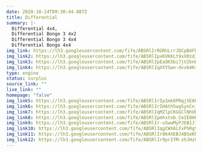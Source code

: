 ```yaml
---
date: 2020-10-24T09:30:44.887Z
title: Differential
summary: |-
  Differential 4x4, 
  Differential Bongo 3 4x2
  Differential Bongo 3 4x4
  Differential Bongo 4x4
img_link: https://lh3.googleusercontent.com/fife/ABSRlIrRGRhLrrJDCpB4FRWE52D8nfcfvvHimThIgfKHgJVjKjvPzt9tvYj5rS-UsBdel4fLVgi98f49hrjoZQq1SZAJZGnoDVsEFBsrNE7divk55jKQz2Mh-jlmuA_Ej8xVJg3PfY7xsmQ0Yz0_H-OIUclJnhrmwq48sChzTd9-ogj9QK_oapSHLwgXxqaKJUsnYxnh1oUTluSzYloZc85VHU6gUPipsoYwkTi_Oedz58jN1a1I1XheFoAuj5zxBB19FbHt4NZm7KFMgVGPIOGEyz9x5pGfZTr9tx5ZgSeirGsMprJ_q_sL_XEn2CNxSdokfsMDKi0SBuPEun4xpM8tBJo1FxN5Y7eb3zSqlQ8slDKoZMts9AORlAFbu4J5nCk6efQxKMp0Hlyay-SrlqmwIXG5Ev3WnoNzz7ecFFSdOKCp9a3hkT_wyt6ala-bdHS02--joWs4htJQftsnay6wgXnWt8olcP13ucOdfkadE3QMGKSZEKzC-XTOaA3OawIN5oMrB7s37kIYMUdB5O4zzNTrmqtCghnIQ4IPmv6v5a1oxJz4XNrHnksyjrUpXu_tiWK9oplJNLY8yOZ78lmk_dotiBS67qBAHFYcgLgMjKwyZEL6axewQudYwRCyOuHIOGYP0imZmDyMwtAWRUkSA5zCtd-TjCrTPsYkou2f3atDOGBoJwM3_pmn6gd343YiBoes-ggLmTxgX1r6JY-KXgkFK9-gpptvzA=w851-h666-ft
img_link2: https://lh3.googleusercontent.com/fife/ABSRlIpxKVKKLt9xX0zdI3M_sgk8oFk3WCY2yisyZlOHqcIgNywI2uLyO8_OgndA74630XGN86tLmxL6u1jMoDYI6FTaVOQy9b5aUMdUqIoXCLhf6fZUKbZE1qVDOIchC81JT8xlZ1q6PNsXC-P5f39prs6gaahQiSGvfwaZFrGlLaRM8r6gxIEKwYGrm9i1yYFeINagEBdZmgB6U-7YuwIAV7m49-_sAhYh3pDjzGf4npL2ez1FxMKb1nU3YlZL-p8wJL9XXdg1PeG-UaifN_aNL2YLCaAQSV6dkCGavGTnqO5eRa8QnoQyy-OLBGu_4imEIgY1OmUxGpCHB3_XqdPoUwz3KxODtUef6VGTIxf7PEX3ZmVRnFL9i2OJGnTcEQlIl598-xgy0-GvqiBG4FvichgjnBBrXfeszUj3x67PUf92UArK8Pe7zCntufLCbbL2cYHKK6A3eBQQVYSNboVQ3wfjYbIdUp-6RJCQdyh3P7gQgxgaNwMmZmv7lyxm7ZHo7FTINTtdhWkEWtIQ1mEh0al15yLz4u1npn2bXZp0iuz4iUSDZbGmWgjrxyDAUTd96vCpfY6j4PAGto2FvfGvK7SiN260NRct8wwztXO3h9sFYoPqpdFLmGwRKLerPSalhUKAyCWJZzhpon6Kb875es8zglIg3FVTuyMnowsQuze71xc6vDwzgLGMQajYtveqCiARrTlI1DRV9IsO1CplFOlNfsxzxnt5xQ=w851-h666-ft
img_link3: https://lh3.googleusercontent.com/fife/ABSRlIpEaOK5bi7jV2knK1X1Qq8YqMSP38u4ZUBa3K2cMp2DZMOAi36T6rnpBshNRno5Ztoo3coF_m3RsKkomyPi51xhd-yXcDR0Yv6RZQ-Ye175l5xYkRYBKWl_XBXBzjw_DN9tirzRJ43CJsUbW6lk_ssA-Bylvgo9bBo-Xu-wkLzZNxNE8peb_Zsk7GgpE7A5I4O0DHV5xcvgf3BRqygNkbvpVXXBqV_vRrnwkhh9mK4utC6_mFQEHtzfqokC8OGVHe-Ty97KLaTPiY1WfWYNhcgch4lDA8Mnq3BZNUL6nNDZtlxTvpYVxGrqtS7vifdVtgREKL5cNXDMgVf9HYyaW2gQRB0NLPVXUazIWAzDdLIq0RCZvFok2D9CwkBK5NOK7dvGXZJpSitDUDq0cFhLszmrKapuksxBsb_PuWhXVSvE-CZqiigH3RdrGCTrEsWmcVZaq3iZATezETYT1ilNU3zZylrrY_fc7_C_pvu03rYjqJ2Eb1EeHqvqeYZnmYbGg6QuDRaL_eO_u9l6PL2qpgn-ryJbsvkROBvDNcJCdzruT58hFURxPmUu6Xh693WS1xePjKLFvLpYqcknuSphwOKNW1zh-aPKIHDBgz5NLMG9YW6eCQZxUuh76nqb55MCT42vNAW180D1Ze66oZbM3EculV2IGYjv9jstbBOc-YkBev7Pp520Ra-t519V5j9Jg6OHlC6so93jqVpAjN7kpfBCmZpCsYqH2Q=w851-h666-ft
img_link4: https://lh3.googleusercontent.com/fife/ABSRlIqXXYSwn-dvv64KrHgcG0qJmiTjxNwI1M_SldwiuFlExO6BDd8e-8DfAO0xKFkr26W9pjwQ6VqpI4DGt-xJ3W_jArRc-CQRGLVnsNifC3Kydrpz7Njkh72RA_ERlWI3O0WNetkU5nVL0McZ4E1oCFs8wbUN30AorJs2niYBc7Cog7vlpXOPZhAngPB9wXsTJonCU_Y20m7InYK02X8OjgEMxpN163g3BFBXPpk2tjiXGFbAbwRNUhQbImHNevVYMXXpmwLJ7IbVCAWaQvIJphNoMmqfyaSzE-ffjvmm8T6eoli9ah1W_Q3Ixu4LjyQecT9C5C2XgdImGbDJ2JpnfBJ3JqCE6Rt4YVf7Y3lTdnX6RUrP1odPXDke4EofS-8TXVl8ahCfsgbswbqR0WM9lA2HA8poIOtBQL6ZcKqx-xXhdWDM6ZIb25ckG6TLCfCEF9fRedCl5gnIiM9RI5ay6Z4lX7UhEU3n2QawP5XnravWYaQiMM0JfTWQUnIyVCXLtkAT78Mc5Nh2mJMmjDwat14rBaATpF5PFCbNzpc3mNUzNkfAzyYMOsYcJnzAVnPxwSwmVNLkPCzpvUVGSdXEXxvQWS34Wo8_HMSj-BlNbCFeRdWqGBCpS4ZmqgrA0EM489u4UZh3QeXW_CKe53CdxSmGvYWdeU5Rtbm7NDwECvywXRXdzW3KMsb5SI6KKf0Yc3TF1xfC6Mjbhdg00JlOy71nlqCHSWlIqw=w851-h666-ft
type: engine
status: surplus
source_link: ""
live_link: ""
homepage: "false"
img_link5: https://lh3.googleusercontent.com/fife/ABSRlIrIp1mk8PRqj5E6PpcUt7U1N8t-leZHB15jkEcsgAN4h2TRkIC6zbpPsEEe2A2lHwJSxn7dtGFlWEfWhUOQ-zc2C3mJU5LMTzDH4eKUW0t5p489nrhVG0zc7_XFuerPz4nKV8AYMNPkQ1Iljb7BEvXiKLutZJSn5f_fvCqGLrhJWc3-rttq_a593gB3wD-SRJbEjC1e6ay7AAU-0XhpxuqvT47zpkiOvjxgHrvKl_22-JjxFmIn1LdW1sm0boOKjfDFs7yOMyhl2JXvkH43ewHenb_3Z6FS_eNYxjsGmkeecM_er44qB6GJ0m_WJu3htuQ5u3StnGCjhuDumQrgEGfDtgFPdAa47P3ApbibzXPURo5BrJ7JrBx5tE8vimkJ_z8cUbhE8VT19RjwNKxViOge4M_rO5hDcnvsS_OBymf5RPeCcHR3hSQc2Y5uLOik9wuZS6_3s5yJXus4OahazJB3WWGgKMDFZjKI-ox_CyYDPRYhQT_mzM0J5_mYNuB7gUe5UqLfkEjh8Ia0enNP97eeGXAC9w0XCPI5rT42MGZ06QaXg92z2JF7WIOX3RHnG_quHX_z17jEp27KlCFQhPpNeen8KqCuyrf1x9QbUZ3nUMcp8qc15azkLCZHPt_MNsltqWrJ2hoFH5QPD--PuHDNlYTIxBT_YiqQgGb7kHv_9rdSDFnbE2_SbFiVb9aHCvDmzQnXAtt6CfaRQqpTYFGBb03SFAW5fA=w851-h666-ft
img_link6: https://lh3.googleusercontent.com/fife/ABSRlIrIHAth5wgSynCnjoJUo2hEDJKCiUJpYzap7mV6x7T3iDeOqDWPmQsIcmH8kZx4jKPMlgeNgIwUrj9lvdfZjtonq00RkVtK-7Oz1pDHfA6d5dW_KGHYEd5j6Unl7jEIw0-BFPTQa92PYmp86OGARIihCCDZDIrh2o2nXcnnBYC7UseEkgpmXbHAgcBz6b2Wa_PGC7SpgKZm3zl4sFLJJgRdLehodLoQ1yywLzoSm4Nac_b0m3uMthF29VYDYdWnk_OK-RwSpQYXpRsg1Y8qHxX-DY9n6uyU9kxX2CQ-Fh1dj_WCM99QotDL2ffNkUomdMUT0BU3AwUVY4Im3RGqJT7Fyfze_xzRI8ujv0R4qHEs9Ce0VrZUqEP7I7VSELRMuR1BdC_603yhI7Fdye9rJwefAzVz8qBBbbiUsfRNWS1aliuYnBorV0UFleqWjVo1bTowVfC1d89W53Ro8smlwU9qxJOGd4mZw523UO55B9tbMFmjtZg6NQaCHvgmkWLQtmpVm-i3T6CzfnxVaioi1jv_vBWrxoPdlqa70sd9XEpGvdhCp-InQllTekCykrhDezDzmLucgoEWKqbIGp8jubPFELapKS0RzGRAyIGHjvnHWvmehw5YOfuE6cGnM98u3uNyhj6IUOPg5GdSGs7XOrRKBNnL16E5zEw1PuzXMJslVJxZIPeg-5u8D2PvwFXYU5BrIoC9nfr9Pmk16wyX0CejhUcEUJXyCA=w851-h666-ft
img_link7: https://lh3.googleusercontent.com/fife/ABSRlIqMZlpCKGGClNhUHQuNTrX5DBbfZJafj8yPD_LuToBLiWi4681I4_IFIFrpEap1bZHL-FYxK_Mxs9obxh3bkc5cD5Ag9kfDGbCbJ3upyuRwvewL3fpW0CrR6Ql2uMNeLELGY_lCr1G610kFqRPv7LZnS91yfEXa68EEssgARLdT2YlbrpR7fCDx0WXl-7tTEKi9JaalUY9zLECe-8lH9jINDyesYHV1CLbNlRxsgA63vNgEvnqh_x6Nvu8azKNeKRkzuWRMoffSi4MH3_04rEBon40jHC9VtDDwnedNv-yI5LHFKJ3HU0cOK3pVpVH3Vk1hqXJhnT7wbKfUQyQE5a5KCrHj27qY07mVffE81jGBb5Hu6We6Y-xnGMcrZwEDVqGlUAz0mkNX-Y7ZUdGAJC85g6zzSfjysGSnJ7WZkIrdQq9iTc_KFROv__sehEwxm-u20C5nwGGmlNT-6gFGabvZ3tcAPMlUoavklIjf4FTviK5wcnJMICCgeHf87NcYaNHHpCtOXpBRj4GzWmvcT1nuJq35hDltwgq3VcJsiSw3hCGsXghEp0UJpKxf0Xuj6d2Im5eXUT3HuI8yElKf8fafvkVo-oZnVSMI7g4ZyzF1KdVTfcwJWaQxUSaizlhTO9S4-PzWy9qDjfa_dlZTAbN-g1p12Yma8x_Yn09fLbjVJ4esHHUNBoSrqAnAYJ4jVaXSLUMMZbdf9TKGsGMJ9O1ewyyKgz1gGA=w851-h666-ft
img_link8: https://lh3.googleusercontent.com/fife/ABSRlIpmhxtnb_CeIE8HFTvqSBH5sBL6ibYFTG1hbYWdzDFf_-2EXLMCIBmQ_CW9wLTXeC_ZdywlGyZXBuZOQc-Tn2FxNLEkPn2q26LOwDQSBBVFDx5S258z59xaz5eWxo0L2sS1Y7O6lPLiJh-oaFj93Ku1ZBVzY1EBrSXXOOSZcJOBCRZhFrJibs1uKhsu6KKJ7qAtTXxlSLcsoWu0Gz401DgbzZNo65Vfd8btlAjHgCEYpsS4lEPrQca0RtPQlDmY1NShjXMxx7ckVKE6foePXYodOpYrUlLtti0coMiQSVIPj3ai-aFOwWXICr1LABOY055NZUAZ_HcYmfhulJufumeCgP1aZtHNkTpGw0UnXoIlj9Vd1c3pvJRwpOwx3oXgiaCGRfJm8hlSqhhdC2VNDwjYr5WxN-wRbi5UL1x804Kx8ElYsQnzWRmxcRQOfGllMXMogANFxzyEL-iw6uyCjQKgPNN0MHqJgAILSIxc84KvoL9kvXwKPhHtsqcdKDXmA6M1fPDkpufiE_O5YrwxFm1_cYYa0CorOKalCfoeBl4lx9-M68lWdpn31KPGBdhj0ohjGedEp9UFO1uOjwobzqHJsAfnsQbRgsGzwbcHWvxmLiPl5XBCgjIZuRK-3iZxxemuylUK9zcAI1imkwAvyhP5FByJ04RSWaNg-LCUN7L7mLOOL69MkIqKhQ6xiqCT2XDYrG0v2lCCADxJ3A3ZrrsUKzSuJMltWA=w851-h666-ft
img_link9: https://lh3.googleusercontent.com/fife/ABSRlIr-uSwwMyPJEB1J7CinCwcRJe8vr5tA8oyBf3Q5Z1TrOr2k1V5JHfm03Pf4m5H3de9-l8Tmv1BC3e65maYwjaZxZ_kXBecUtwPg4NbGDcjVUmR3PACgp-W_bKe6jdvX6bKnwQTe3PqakSinWin-yFp3K-lr1cOTMGlcQRplj1Pc_ZDiC9cRoiQFZUixoFljkpZDzaiafsaKvAUh0uAne12JemL-1zNxfL5Cw25HVasXpvL8LE14njuU0d641GkthT08QoqqhntAeRNyuiT2Kht8P4als8sGaXeyvA2TjDKkKZ42o6GzC1ltnFxVz_R4BlHw-mjbs7HZooeLHCbks9sFwvUUGhXu7rjJ4WU-Xagv2s7ar51Wh9_GS84tGuoFMw5JGAzaszQW-6I0pFeRA9VXI7meEZS7EfhhkV7NDuU41a5TJzhBCugFNgeOVboK5jYzy3J5BgKFhu_X8wQJLBzIhqJTXpM5U1KvGks3CWqV8DWFvOjqX7oFb1kENcj9sN02iZDpSdhCuRHw5FpO2r1UQ_bMtPW3pBFg_ea65xZrURzpFbrRsxeiljjkRwHhz1pkOrGtjHSpYrimkVRCdQPfAmBhDk-CrHgZtB2IygUhLT6s2IG7_arV7ZVdmgpzWi1Rw5jMutSACLfbxtxMrIjkcmvvOPqYdGwqTPztbQD0QFWfPCNkTwV4mU1szw5VcxrPsVXiNiUpUbwTBF3PBttwF49GDOHbQQ=w851-h666-ft
img_link10: https://lh3.googleusercontent.com/fife/ABSRlIqgCWXALFxPhRgS6gtvknQysVOP35fIKNckWegVU2GnnO7dFGLZL6cUO8-pgOrdAn42XAVPRgBPwQOPmFOJkO5yYlYIF6T269NcOHbZzWJDLyB16Bhw_uoIahc8Vi7melRg2U2rEJArCvrx_huX31OKEcwB7hPjMQ0vDLlcy14uXqUzEnLr5gGNwsRXLPXnetThgxgOrGieBUkjNbadBDzGQufi6sOp773YWjLCeGMYVCAqQjeuSaC_BO8C58yKCWI1obJEt0YBlqPQvo4FY8o6s-LCWJDK4MFRkDAT9A3ElzDeTqrgqwNjm6R2mTy9j8HIEZGOfeci-Ddt6VolP1cs_MQetDxS5aH3XFsKHDQdNYzmMWQVd7huWXFn-Z14mTiE45NO9MbdiPERvdEppQaiRiaI8u-rNNHcA7qVfMVA_NuR3mdiZJzwgum9XxIXeEKnwqisbyzFcrZ8elVGLgNeEcgeO82hKWusLxIWFPFIB1zVjfoyvNcNVCzxYs33HOWqdE2YggzTYNh7AwaW7Ao2Dfiz3Ogik0dJnGBurdcAjzAEGBjzzkvGCuLokPVDqOB_2ndV9t2Czn8R5F3gcOKC1xr8MXn7VkJ8AwNHPmiIxK9AsRA1H4_HfubXw7aHd9Fo1SGFdYZpJ7qHCe5txYMkyTpBPLSPLDVg0Vv8Kns9lElOnu7OrYZvgM6vNTKjcBMNk5nWaD9Yv_YMm9FHL4iXEKJso3C_gg=w851-h666-ft
img_link11: https://lh3.googleusercontent.com/fife/ABSRlIr8K4XEBJ4BSeKNn_axmutZrqHzi6QF1LomaTc_gDVNFTJauWOTGQ7VtESPK3XNcn9bb7Jb--gY7D6HPGJD_wx_xw-HZhaJPI78je3hBIPq9qCNl0SZqIKEUlyhO_YcYV43UakvPxCYRJ97BZTwmLazbx2uxAedAGYLko-B3dQhMDVsZjhOAIf27-vHWRY9rpAkqV5GTXCjuY5eJBqHPnDH8ecIiHDguz-raOCfJabPw1_GKU3fxfoe1h90dySRw-OIwG20A9rj_M8oyWAvJiLFqHqWmeoj_Yc4v8biut76c8_Zoo57Pm6tdTuDwm8SB4tAkAeQbhmXWf95yAkw6pRpqUizbPbrYmcdYhullL04AkDQdoilrZ-nJi9JhfdYOnsArwRXXpPYi04dCrvtEW7vN5cnVG5rd9pIkINKPuNQl_-s1YqYWv3yhjPVrQ1Sk-zEKUUvoS0AHgm8LXvpZKKAfmbr7T8feB7nvJW1UddW15J0HbkLedmpjIPCtfBo4rscNkydmAWDV0MO3aBiBVfUFKcXbgXvQp0ZczNs-NS_cP9j-vdYJFaOPlfbzvlqSkWl2tah8I2z8fIcLslg793zkquXyyOkfEAl1Ejri6SrUcUzzwJAEGKw0dzeQqpyvLdSkwze-u3p7hPtXDGRxp0OownLoKjFU5OgJgdCqP7KJNB7PradROOIEnba8kWXTz6q-TLxADE3SbcH9uxeCK5v0DT5-XCzAQ=w851-h666-ft
img_link12: https://lh3.googleusercontent.com/fife/ABSRlIr9prIfM-zhJHz0cpJJxGOcHSb9ynQURqewI_YTT3udtuUxEvNB7RKnUD8y6OcNTvPsa4LTazCPbsEurF6bixYHPCeHY9YTooKbES_N1ZLecqgYlw_-YjZh_tRNMLNrQDI2jAX1bwjJi3S-CZOq7l3qcdb_CHB3vtMRQTE947oRL3uQQfarvBJpYxYvfgGjuz98HLducTP5k1RTZuZCxQ1fB6OYZ7ruS49P0HD7a6ourVR6AtRs9uqijYDiU9FqjMsc37hqQyoGvBiJdPNlen7vn5Qg_5oJp-ABOVoAFpdfxlhk9kxP2h2soQtg1Q6I-8z-EP1HkoK1MqoAlDTwFxJz4-m-QxroXyx1hZ0_e0-IuHUSbfjCtHiozySj2FqD20zA9TRVgD3dQ6K1hWUi4bznG5ZueuE9JIonndurH-qQm7QDBri2e7t5bdwDo-rrYQMqfXmHzaATSdCi-Z8Ze_u8kA2pFKmZxn5AmBgNvO7QrisB7glmaiYmEXXLqcYVNOinOThC8TfCOzFy3eUuBKGOB-7CfniQduWOAMk7WaFhMSAp4HCWRs9217DXWsXDrxRIBF3wLcuFWkxIgIQ_1FyRBb8FB4ivQYPXYgQFKx9hSQr1Cd_9penPvhY0T9hoNHlPnoW3I2E0FJgZ64Eiq1Cu0TGvjvQ1T_sqe2vX_iGf2vsCx_MQ02oQdCySzVZP829DQ4Yq1Bb6Um9Ks3NxPD_9VRyODuLJ0Q=w851-h666-ft
---
```

